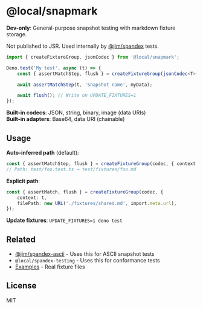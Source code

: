 # @local/snapmark

**Dev-only**: General-purpose snapshot testing with markdown fixture storage.

Not published to JSR. Used internally by [@jim/spandex](https://jsr.io/@jim/spandex) tests.

```typescript
import { createFixtureGroup, jsonCodec } from '@local/snapmark';

Deno.test('My test', async (t) => {
	const { assertMatchStep, flush } = createFixtureGroup(jsonCodec<T>(), { context: t });

	await assertMatchStep(t, 'Snapshot name', myData);

	await flush(); // Write on UPDATE_FIXTURES=1
});
```

**Built-in codecs**: JSON, string, binary, image (data URIs)\
**Built-in adapters**: Base64, data URI (chainable)

## Usage

**Auto-inferred path** (default):

```typescript
const { assertMatchStep, flush } = createFixtureGroup(codec, { context: t });
// Path: test/foo.test.ts → test/fixtures/foo.md
```

**Explicit path**:

```typescript
const { assertMatch, flush } = createFixtureGroup(codec, {
	context: t,
	filePath: new URL('./fixtures/shared.md', import.meta.url),
});
```

**Update fixtures**: `UPDATE_FIXTURES=1 deno test`

## Related

- [@jim/spandex-ascii](https://jsr.io/@jim/spandex-ascii) - Uses this for ASCII snapshot tests
- `@local/spandex-testing` - Uses this for conformance tests
- [Examples](./test/fixtures/) - Real fixture files

## License

MIT
